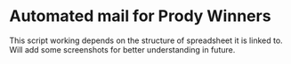 # Automated mail for Prody Winners
This script working depends on the structure of spreadsheet it is linked to. Will add some screenshots for better understanding in future.

